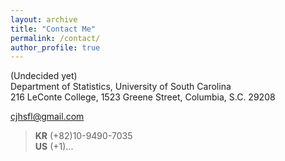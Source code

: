```yaml
---
layout: archive
title: "Contact Me"
permalink: /contact/
author_profile: true
---
```

(Undecided yet)\
Department of Statistics, University of South Carolina\
216 LeConte College, 1523 Greene Street, Columbia, S.C. 29208

cjhsfl@gmail.com

> <b>KR</b> (+82)10-9490-7035\
<b>US</b> (+1)...
